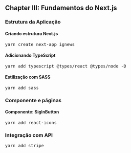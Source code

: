 ## Chapter III: Fundamentos do Next.js

### Estrutura da Aplicação

#### Criando estrutura Next.js
<pre>yarn create next-app ignews</pre>

#### Adicionando TypeScript
<pre>yarn add typescript @types/react @types/node -D</pre>

#### Estilização com SASS
<pre>yarn add sass</pre>

### Componente e páginas

#### Componente: SigInButton
<pre>yarn add react-icons</pre>

### Integração com API
<pre>yarn add stripe</pre>